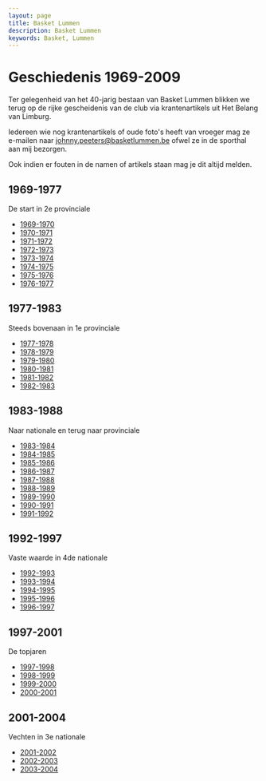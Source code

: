 ```yaml
---
layout: page
title: Basket Lummen
description: Basket Lummen
keywords: Basket, Lummen
---
```


# Geschiedenis 1969-2009

Ter gelegenheid van het 40-jarig bestaan van Basket Lummen blikken we terug op de rijke gescheidenis van de club via krantenartikels uit Het Belang van Limburg.

Iedereen wie nog krantenartikels of oude foto's heeft van vroeger mag ze e-mailen naar [johnny.peeters@basketlummen.be](mailto://johnny.peeters@basketlummen.be) ofwel ze in de sporthal aan mij bezorgen.

Ook indien er fouten in de namen of artikels staan mag je dit altijd melden.

## 1969-1977

De start in 2e provinciale

 * [1969-1970](/club/geschiedenis/1969-1970) 
 * [1970-1971](/club/geschiedenis/1970-1971) 
 * [1971-1972](/club/geschiedenis/1971-1972) 
 * [1972-1973](/club/geschiedenis/1972-1973) 
 * [1973-1974](/club/geschiedenis/1973-1974) 
 * [1974-1975](/club/geschiedenis/1974-1975) 
 * [1975-1976](/club/geschiedenis/1975-1976) 
 * [1976-1977](/club/geschiedenis/1976-1977)

## 1977-1983

Steeds bovenaan in 1e provinciale
 
 * [1977-1978](/club/geschiedenis/1977-1978) 
 * [1978-1979](/club/geschiedenis/1978-1979) 
 * [1979-1980](/club/geschiedenis/1979-1980) 
 * [1980-1981](/club/geschiedenis/1980-1981) 
 * [1981-1982](/club/geschiedenis/1981-1982) 
 * [1982-1983](/club/geschiedenis/1982-1983) 
 
## 1983-1988

Naar nationale en terug naar provinciale
 
 * [1983-1984](/club/geschiedenis/1983-1984)
 * [1984-1985](/club/geschiedenis/1984-1985)
 * [1985-1986](/club/geschiedenis/1985-1986)
 * [1986-1987](/club/geschiedenis/1986-1987)
 * [1987-1988](/club/geschiedenis/1987-1988) 
 * [1988-1989](/club/geschiedenis/1988-1989) 
 * [1989-1990](/club/geschiedenis/1989-1990) 
 * [1990-1991](/club/geschiedenis/1990-1991) 
 * [1991-1992](/club/geschiedenis/1991-1992)
 
## 1992-1997

Vaste waarde in 4de nationale

 * [1992-1993](/club/geschiedenis/1992-1993)
 * [1993-1994](/club/geschiedenis/1993-1994)
 * [1994-1995](/club/geschiedenis/1994-1995)
 * [1995-1996](/club/geschiedenis/1995-1996)
 * [1996-1997](/club/geschiedenis/1996-1997)
 
## 1997-2001

De topjaren
 
 * [1997-1998](/club/geschiedenis/1997-1998)
 * [1998-1999](/club/geschiedenis/1998-1999)
 * [1999-2000](/club/geschiedenis/1999-2000)
 * [2000-2001](/club/geschiedenis/2000-2001)

## 2001-2004

Vechten in 3e nationale 

 * [2001-2002](/club/geschiedenis/2001-2002)
 * [2002-2003](/club/geschiedenis/2002-2003)
 * [2003-2004](/club/geschiedenis/2003-2004)


